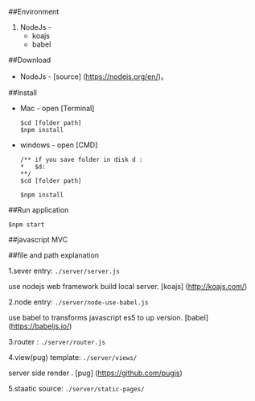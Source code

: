 ##Environment

  1. NodeJs -
      - koajs
      - babel

##Download

  * NodeJs -
    [source] (https://nodejs.org/en/)。

##Install

  * Mac -
    open [Terminal]

    ```
    $cd [folder path]
    $npm install
    ```

  * windows -
    open [CMD]
    ```
    /** if you save folder in disk d :
    *   $d:
    **/
    $cd [folder path]

    $npm install
    ```


##Run application

```
$npm start
```

##javascript MVC

##file and path explanation

 1.sever entry: ```./server/server.js```

 use nodejs web framework build local server.
 [koajs] (http://koajs.com/)

 2.node entry: ```./server/node-use-babel.js```

 use babel to transforms javascript es5 to up version.
 [babel] (https://babeljs.io/)

 3.router : ```./server/router.js```

 4.view(pug) template: ```./server/views/```

 server side render .
 [pug] (https://github.com/pugjs)

 5.staatic source: ```./server/static-pages/```
